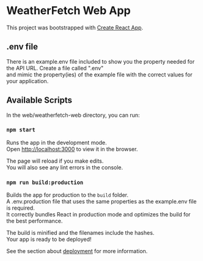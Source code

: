 # WeatherFetch Web App

This project was bootstrapped with [Create React App](https://github.com/facebook/create-react-app).

## .env file
There is an example.env file included to show you the property needed for the API URL. Create a file called ".env"\
and mimic the property(ies) of the example file with the correct values for your application.

## Available Scripts

In the web/weatherfetch-web directory, you can run:

### `npm start`

Runs the app in the development mode.\
Open [http://localhost:3000](http://localhost:3000) to view it in the browser.

The page will reload if you make edits.\
You will also see any lint errors in the console.

### `npm run build:production`

Builds the app for production to the `build` folder.\
A .env.production file that uses the same properties as the example.env file is required.\
It correctly bundles React in production mode and optimizes the build for the best performance.

The build is minified and the filenames include the hashes.\
Your app is ready to be deployed!

See the section about [deployment](https://facebook.github.io/create-react-app/docs/deployment) for more information.
